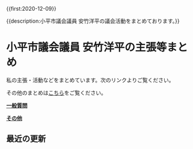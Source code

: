 <!-- nobreadcrumbs -->

{{first:2020-12-09}}

{{description:小平市議会議員 安竹洋平の議会活動をまとめております。}}


# 小平市議会議員 安竹洋平の主張等まとめ

私の主張・活動などをまとめています。次のリンクよりご覧ください。

その他のまとめは[こちら](https://yasutakeyohei.com/books/)をご覧ください。

**[一般質問](./ippan/index.md)**

**[その他](./sonota/index.md)**


## 最近の更新

<!-- recent updates -->